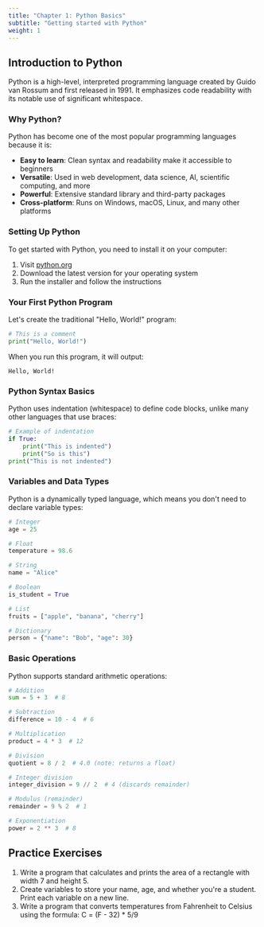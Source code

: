 ```yaml
---
title: "Chapter 1: Python Basics"
subtitle: "Getting started with Python"
weight: 1
---
```


## Introduction to Python

Python is a high-level, interpreted programming language created by Guido van Rossum and first released in 1991. It emphasizes code readability with its notable use of significant whitespace.

### Why Python?

Python has become one of the most popular programming languages because it is:

- **Easy to learn**: Clean syntax and readability make it accessible to beginners
- **Versatile**: Used in web development, data science, AI, scientific computing, and more
- **Powerful**: Extensive standard library and third-party packages
- **Cross-platform**: Runs on Windows, macOS, Linux, and many other platforms

### Setting Up Python

To get started with Python, you need to install it on your computer:

1. Visit [python.org](https://www.python.org/)
2. Download the latest version for your operating system
3. Run the installer and follow the instructions

### Your First Python Program

Let's create the traditional "Hello, World!" program:

```python
# This is a comment
print("Hello, World!")
```

When you run this program, it will output:

```
Hello, World!
```

### Python Syntax Basics

Python uses indentation (whitespace) to define code blocks, unlike many other languages that use braces:

```python
# Example of indentation
if True:
    print("This is indented")
    print("So is this")
print("This is not indented")
```

### Variables and Data Types

Python is a dynamically typed language, which means you don't need to declare variable types:

```python
# Integer
age = 25

# Float
temperature = 98.6

# String
name = "Alice"

# Boolean
is_student = True

# List
fruits = ["apple", "banana", "cherry"]

# Dictionary
person = {"name": "Bob", "age": 30}
```

### Basic Operations

Python supports standard arithmetic operations:

```python
# Addition
sum = 5 + 3  # 8

# Subtraction
difference = 10 - 4  # 6

# Multiplication
product = 4 * 3  # 12

# Division
quotient = 8 / 2  # 4.0 (note: returns a float)

# Integer division
integer_division = 9 // 2  # 4 (discards remainder)

# Modulus (remainder)
remainder = 9 % 2  # 1

# Exponentiation
power = 2 ** 3  # 8
```

## Practice Exercises

1. Write a program that calculates and prints the area of a rectangle with width 7 and height 5.
2. Create variables to store your name, age, and whether you're a student. Print each variable on a new line.
3. Write a program that converts temperatures from Fahrenheit to Celsius using the formula: C = (F - 32) * 5/9